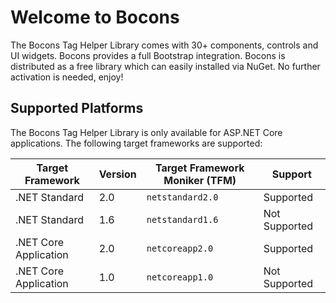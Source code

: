 # Welcome to Bocons

The Bocons Tag Helper Library comes with 30+ components, controls and UI widgets. Bocons provides a full Bootstrap integration. Bocons is distributed as a free library which can easily installed via NuGet. No further activation is needed, enjoy!

## Supported Platforms

The Bocons Tag Helper Library is only available for ASP.NET Core applications. The following target frameworks are supported:

<table class="table table-bordered table-striped">
    <thead>
        <tr>
            <th>Target Framework</th>
            <th>Version</th>
            <th>Target Framework Moniker (TFM)</th>
            <th>Support</th>
        </tr>
    </thead>
    <tbody>
        <tr>
            <td>.NET Standard</td>
            <td>2.0</td>
            <td><code>netstandard2.0</code></td>
            <td><span class="label label-success">Supported</span></td>
        </tr>
        <tr>
            <td>.NET Standard</td>
            <td>1.6</td>
            <td><code>netstandard1.6</code></td>
            <td><span class="label label-danger">Not Supported</span></td>
        </tr>
        <tr>
            <td>.NET Core Application</td>
            <td>2.0</td>
            <td><code>netcoreapp2.0</code></td>
            <td><span class="label label-success">Supported</span></td>
        </tr>
        <tr>
            <td>.NET Core Application</td>
            <td>1.0</td>
            <td><code>netcoreapp1.0</code></td>
            <td><span class="label label-danger">Not Supported</span></td>
        </tr>
    </tbody>
</table>